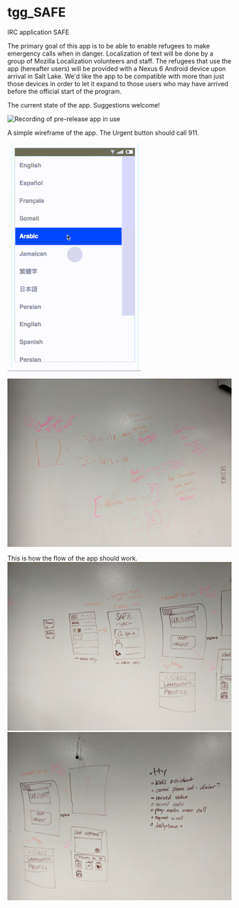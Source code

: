 # tgg_SAFE
IRC application SAFE

The primary goal of this app is to be able to enable refugees to make emergency calls when in danger.
Localization of text will be done by a group of Mozilla Localization volunteers and staff.
The refugees that use the app (hereafter users) will be provided with a Nexus 6 Android device upon arrival in Salt Lake. We'd like the app to be compatible with more than just those devices in order to let it expand to those users who may have arrived before the official start of the program. 

The current state of the app. Suggestions welcome!

![Recording of pre-release app in use](/images/wip.gif)

A simple wireframe of the app. The Urgent button should call 911.

![Animation of app use, in wireframe](/images/safe_app_wireframe.gif)

![Picture of whiteboard discussion of goals of app](/images/app_goals.jpg)


This is how the flow of the app should work.
![First Picture of the flow of the app](/images/flow_1.jpg)
![Second Picture of the flow of the app](/images/flow_2.jpg)


